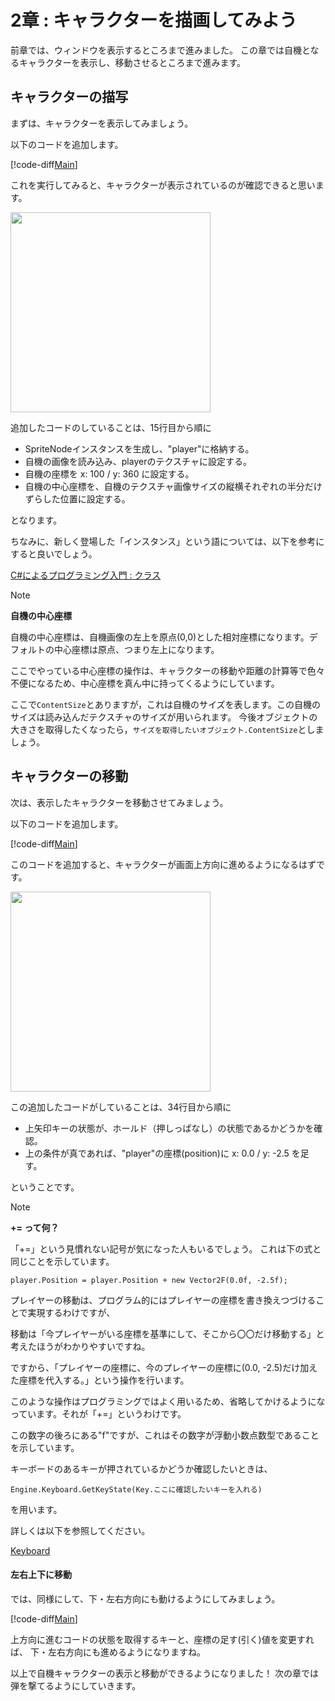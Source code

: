# 2章 : キャラクターを描画してみよう
前章では、ウィンドウを表示するところまで進みました。
この章では自機となるキャラクターを表示し、移動させるところまで進みます。

## キャラクターの描写

まずは、キャラクターを表示してみましょう。

以下のコードを追加します。

[!code-diff[Main](Text/Spl1.cs)]

これを実行してみると、キャラクターが表示されているのが確認できると思います。

<img src="Image/display.png" height="320px">


追加したコードのしていることは、15行目から順に
* SpriteNodeインスタンスを生成し、"player"に格納する。
* 自機の画像を読み込み、playerのテクスチャに設定する。
* 自機の座標を x: 100 / y: 360 に設定する。
* 自機の中心座標を、自機のテクスチャ画像サイズの縦横それぞれの半分だけずらした位置に設定する。

となります。  

ちなみに、新しく登場した「インスタンス」という語については、以下を参考にすると良いでしょう。

[C#によるプログラミング入門 : クラス](https://ufcpp.net/study/csharp/oo_class.html)

> [!NOTE]
> **自機の中心座標**
> 
> 自機の中心座標は、自機画像の左上を原点(0,0)とした相対座標になります。デフォルトの中心座標は原点、つまり左上になります。
> 
> ここでやっている中心座標の操作は、キャラクターの移動や距離の計算等で色々不便になるため、中心座標を真ん中に持ってくるようにしています。

ここで`ContentSize`とありますが，これは自機のサイズを表します。この自機のサイズは読み込んだテクスチャのサイズが用いられます。
今後オブジェクトの大きさを取得したくなったら，`サイズを取得したいオブジェクト.ContentSize`としましょう。

## キャラクターの移動

次は、表示したキャラクターを移動させてみましょう。

以下のコードを追加します。

[!code-diff[Main](Text/Spl2.cs)]

このコードを追加すると、キャラクターが画面上方向に進めるようになるはずです。

<img src="Image/char_move.gif" height="320px">

この追加したコードがしていることは、34行目から順に
* 上矢印キーの状態が、ホールド（押しっぱなし）の状態であるかどうかを確認。
* 上の条件が真であれば、"player"の座標(position)に x: 0.0 / y: -2.5 を足す。

ということです。

> [!NOTE]
> **+= って何？**
>
> 「+=」という見慣れない記号が気になった人もいるでしょう。
> これは下の式と同じことを示しています。
> ```
> player.Position = player.Position + new Vector2F(0.0f, -2.5f);
> ```
> プレイヤーの移動は、プログラム的にはプレイヤーの座標を書き換えつづけることで実現するわけですが、
> 
> 移動は「今プレイヤーがいる座標を基準にして、そこから〇〇だけ移動する」と考えたほうがわかりやすいですね。
>
> ですから、「プレイヤーの座標に、今のプレイヤーの座標に(0.0, -2.5)だけ加えた座標を代入する。」という操作を行います。
> 
> このような操作はプログラミングではよく用いるため、省略してかけるようになっています。それが「+=」というわけです。


この数字の後ろにある"f"ですが、これはその数字が浮動小数点数型であることを示しています。

キーボードのあるキーが押されているかどうか確認したいときは、

` Engine.Keyboard.GetKeyState(Key.ここに確認したいキーを入れる) `

を用います。

詳しくは以下を参照してください。

[Keyboard](~/Manual/Input/Keyboard.md)

#### 左右上下に移動

では、同様にして、下・左右方向にも動けるようにしてみましょう。

[!code-diff[Main](Text/Spl3.cs)]

上方向に進むコードの状態を取得するキーと、座標の足す(引く)値を変更すれば、
下・左右方向にも進めるようになりますね。

以上で自機キャラクターの表示と移動ができるようになりました！
次の章では弾を撃てるようにしていきます。

